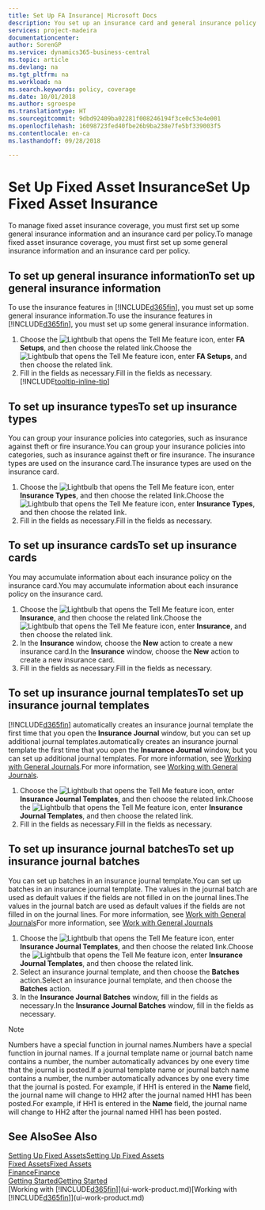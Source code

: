 ```yaml
---
title: Set Up FA Insurance| Microsoft Docs
description: You set up an insurance card and general insurance policy information to manage fixed asset insurance coverage.
services: project-madeira
documentationcenter: 
author: SorenGP
ms.service: dynamics365-business-central
ms.topic: article
ms.devlang: na
ms.tgt_pltfrm: na
ms.workload: na
ms.search.keywords: policy, coverage
ms.date: 10/01/2018
ms.author: sgroespe
ms.translationtype: HT
ms.sourcegitcommit: 9dbd92409ba02281f008246194f3ce0c53e4e001
ms.openlocfilehash: 16098723fed40fbe26b9ba238e7fe5bf339003f5
ms.contentlocale: en-ca
ms.lasthandoff: 09/28/2018

---
```

# <a name="set-up-fixed-asset-insurance"></a><span data-ttu-id="eafa5-103">Set Up Fixed Asset Insurance</span><span class="sxs-lookup"><span data-stu-id="eafa5-103">Set Up Fixed Asset Insurance</span></span>
<span data-ttu-id="eafa5-104">To manage fixed asset insurance coverage, you must first set up some general insurance information and an insurance card per policy.</span><span class="sxs-lookup"><span data-stu-id="eafa5-104">To manage fixed asset insurance coverage, you must first set up some general insurance information and an insurance card per policy.</span></span>

## <a name="to-set-up-general-insurance-information"></a><span data-ttu-id="eafa5-105">To set up general insurance information</span><span class="sxs-lookup"><span data-stu-id="eafa5-105">To set up general insurance information</span></span>
<span data-ttu-id="eafa5-106">To use the insurance features in [!INCLUDE[d365fin](includes/d365fin_md.md)], you must set up some general insurance information.</span><span class="sxs-lookup"><span data-stu-id="eafa5-106">To use the insurance features in [!INCLUDE[d365fin](includes/d365fin_md.md)], you must set up some general insurance information.</span></span>  

1. <span data-ttu-id="eafa5-107">Choose the ![Lightbulb that opens the Tell Me feature](media/ui-search/search_small.png "Tell me what you want to do") icon, enter **FA Setups**, and then choose the related link.</span><span class="sxs-lookup"><span data-stu-id="eafa5-107">Choose the ![Lightbulb that opens the Tell Me feature](media/ui-search/search_small.png "Tell me what you want to do") icon, enter **FA Setups**, and then choose the related link.</span></span>  
2. <span data-ttu-id="eafa5-108">Fill in the fields as necessary.</span><span class="sxs-lookup"><span data-stu-id="eafa5-108">Fill in the fields as necessary.</span></span> [!INCLUDE[tooltip-inline-tip](includes/tooltip-inline-tip_md.md)]  

## <a name="to-set-up-insurance-types"></a><span data-ttu-id="eafa5-109">To set up insurance types</span><span class="sxs-lookup"><span data-stu-id="eafa5-109">To set up insurance types</span></span>
<span data-ttu-id="eafa5-110">You can group your insurance policies into categories, such as insurance against theft or fire insurance.</span><span class="sxs-lookup"><span data-stu-id="eafa5-110">You can group your insurance policies into categories, such as insurance against theft or fire insurance.</span></span> <span data-ttu-id="eafa5-111">The insurance types are used on the insurance card.</span><span class="sxs-lookup"><span data-stu-id="eafa5-111">The insurance types are used on the insurance card.</span></span>

1. <span data-ttu-id="eafa5-112">Choose the ![Lightbulb that opens the Tell Me feature](media/ui-search/search_small.png "Tell me what you want to do") icon, enter **Insurance Types**, and then choose the related link.</span><span class="sxs-lookup"><span data-stu-id="eafa5-112">Choose the ![Lightbulb that opens the Tell Me feature](media/ui-search/search_small.png "Tell me what you want to do") icon, enter **Insurance Types**, and then choose the related link.</span></span>  
2. <span data-ttu-id="eafa5-113">Fill in the fields as necessary.</span><span class="sxs-lookup"><span data-stu-id="eafa5-113">Fill in the fields as necessary.</span></span>

## <a name="to-set-up-insurance-cards"></a><span data-ttu-id="eafa5-114">To set up insurance cards</span><span class="sxs-lookup"><span data-stu-id="eafa5-114">To set up insurance cards</span></span>
<span data-ttu-id="eafa5-115">You may accumulate information about each insurance policy on the insurance card.</span><span class="sxs-lookup"><span data-stu-id="eafa5-115">You may accumulate information about each insurance policy on the insurance card.</span></span>  

1. <span data-ttu-id="eafa5-116">Choose the ![Lightbulb that opens the Tell Me feature](media/ui-search/search_small.png "Tell me what you want to do") icon, enter **Insurance**, and then choose the related link.</span><span class="sxs-lookup"><span data-stu-id="eafa5-116">Choose the ![Lightbulb that opens the Tell Me feature](media/ui-search/search_small.png "Tell me what you want to do") icon, enter **Insurance**, and then choose the related link.</span></span>  
2. <span data-ttu-id="eafa5-117">In the **Insurance** window, choose the **New** action to create a  new insurance card.</span><span class="sxs-lookup"><span data-stu-id="eafa5-117">In the **Insurance** window, choose the **New** action to create a  new insurance card.</span></span>  
3. <span data-ttu-id="eafa5-118">Fill in the fields as necessary.</span><span class="sxs-lookup"><span data-stu-id="eafa5-118">Fill in the fields as necessary.</span></span>

## <a name="to-set-up-insurance-journal-templates"></a><span data-ttu-id="eafa5-119">To set up insurance journal templates</span><span class="sxs-lookup"><span data-stu-id="eafa5-119">To set up insurance journal templates</span></span>
[!INCLUDE[d365fin](includes/d365fin_md.md)] <span data-ttu-id="eafa5-120">automatically creates an insurance journal template the first time that you open the **Insurance Journal** window, but you can set up additional journal templates.</span><span class="sxs-lookup"><span data-stu-id="eafa5-120">automatically creates an insurance journal template the first time that you open the **Insurance Journal** window, but you can set up additional journal templates.</span></span> <span data-ttu-id="eafa5-121">For more information, see [Working with General Journals](ui-work-general-journals.md).</span><span class="sxs-lookup"><span data-stu-id="eafa5-121">For more information, see [Working with General Journals](ui-work-general-journals.md).</span></span>  

1. <span data-ttu-id="eafa5-122">Choose the ![Lightbulb that opens the Tell Me feature](media/ui-search/search_small.png "Tell me what you want to do") icon, enter **Insurance Journal Templates**, and then choose the related link.</span><span class="sxs-lookup"><span data-stu-id="eafa5-122">Choose the ![Lightbulb that opens the Tell Me feature](media/ui-search/search_small.png "Tell me what you want to do") icon, enter **Insurance Journal Templates**, and then choose the related link.</span></span>  
2. <span data-ttu-id="eafa5-123">Fill in the fields as necessary.</span><span class="sxs-lookup"><span data-stu-id="eafa5-123">Fill in the fields as necessary.</span></span>

## <a name="to-set-up-insurance-journal-batches"></a><span data-ttu-id="eafa5-124">To set up insurance journal batches</span><span class="sxs-lookup"><span data-stu-id="eafa5-124">To set up insurance journal batches</span></span>
<span data-ttu-id="eafa5-125">You can set up batches in an insurance journal template.</span><span class="sxs-lookup"><span data-stu-id="eafa5-125">You can set up batches in an insurance journal template.</span></span> <span data-ttu-id="eafa5-126">The values in the journal batch are used as default values if the fields are not filled in on the journal lines.</span><span class="sxs-lookup"><span data-stu-id="eafa5-126">The values in the journal batch are used as default values if the fields are not filled in on the journal lines.</span></span> <span data-ttu-id="eafa5-127">For more information, see [Work with General Journals](ui-work-general-journals.md)</span><span class="sxs-lookup"><span data-stu-id="eafa5-127">For more information, see [Work with General Journals](ui-work-general-journals.md)</span></span>  

1. <span data-ttu-id="eafa5-128">Choose the ![Lightbulb that opens the Tell Me feature](media/ui-search/search_small.png "Tell me what you want to do") icon, enter **Insurance Journal Templates**, and then choose the related link.</span><span class="sxs-lookup"><span data-stu-id="eafa5-128">Choose the ![Lightbulb that opens the Tell Me feature](media/ui-search/search_small.png "Tell me what you want to do") icon, enter **Insurance Journal Templates**, and then choose the related link.</span></span>  
2. <span data-ttu-id="eafa5-129">Select an insurance journal template, and then choose the **Batches** action.</span><span class="sxs-lookup"><span data-stu-id="eafa5-129">Select an insurance journal template, and then choose the **Batches** action.</span></span>
3. <span data-ttu-id="eafa5-130">In the **Insurance Journal Batches** window, fill in the fields as necessary.</span><span class="sxs-lookup"><span data-stu-id="eafa5-130">In the **Insurance Journal Batches** window, fill in the fields as necessary.</span></span>

> [!NOTE]  
>   <span data-ttu-id="eafa5-131">Numbers have a special function in journal names.</span><span class="sxs-lookup"><span data-stu-id="eafa5-131">Numbers have a special function in journal names.</span></span> <span data-ttu-id="eafa5-132">If a journal template name or journal batch name contains a number, the number automatically advances by one every time that the journal is posted.</span><span class="sxs-lookup"><span data-stu-id="eafa5-132">If a journal template name or journal batch name contains a number, the number automatically advances by one every time that the journal is posted.</span></span> <span data-ttu-id="eafa5-133">For example, if HH1 is entered in the **Name** field, the journal name will change to HH2 after the journal named HH1 has been posted.</span><span class="sxs-lookup"><span data-stu-id="eafa5-133">For example, if HH1 is entered in the **Name** field, the journal name will change to HH2 after the journal named HH1 has been posted.</span></span>

## <a name="see-also"></a><span data-ttu-id="eafa5-134">See Also</span><span class="sxs-lookup"><span data-stu-id="eafa5-134">See Also</span></span>
[<span data-ttu-id="eafa5-135">Setting Up Fixed Assets</span><span class="sxs-lookup"><span data-stu-id="eafa5-135">Setting Up Fixed Assets</span></span>](fa-setup.md)  
[<span data-ttu-id="eafa5-136">Fixed Assets</span><span class="sxs-lookup"><span data-stu-id="eafa5-136">Fixed Assets</span></span>](fa-manage.md)  
[<span data-ttu-id="eafa5-137">Finance</span><span class="sxs-lookup"><span data-stu-id="eafa5-137">Finance</span></span>](finance.md)  
[<span data-ttu-id="eafa5-138">Getting Started</span><span class="sxs-lookup"><span data-stu-id="eafa5-138">Getting Started</span></span>](product-get-started.md)  
<span data-ttu-id="eafa5-139">[Working with [!INCLUDE[d365fin](includes/d365fin_md.md)]](ui-work-product.md)</span><span class="sxs-lookup"><span data-stu-id="eafa5-139">[Working with [!INCLUDE[d365fin](includes/d365fin_md.md)]](ui-work-product.md)</span></span>

